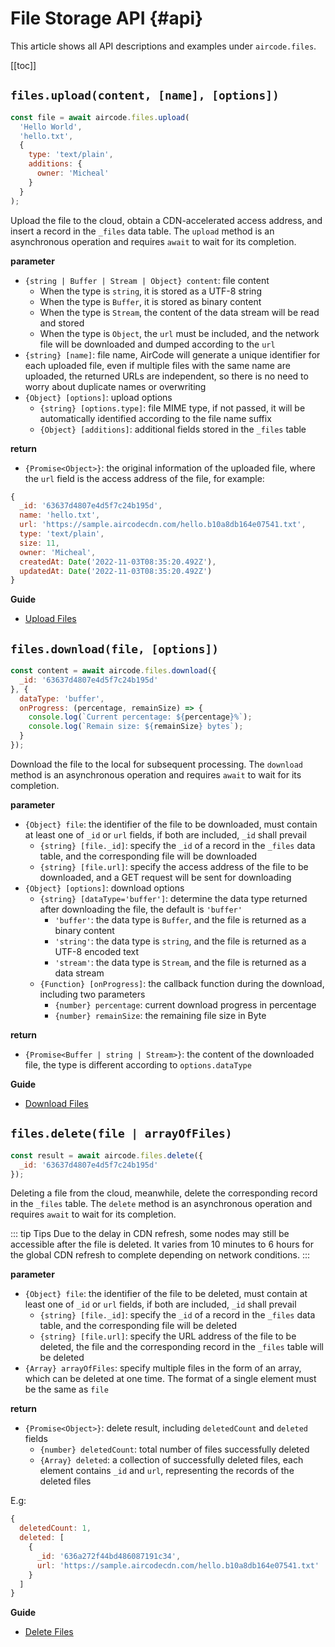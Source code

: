 # File Storage API {#api}

This article shows all API descriptions and examples under `aircode.files`.

[[toc]]

## `files.upload(content, [name], [options])`

```js
const file = await aircode.files.upload(
  'Hello World',
  'hello.txt',
  {
    type: 'text/plain',
    additions: {
      owner: 'Micheal'
    }
  }
);
```

Upload the file to the cloud, obtain a CDN-accelerated access address, and insert a record in the `_files` data table. The `upload` method is an asynchronous operation and requires `await` to wait for its completion.

__parameter__

- `{string | Buffer | Stream | Object} content`: file content
  - When the type is `string`, it is stored as a UTF-8 string
  - When the type is `Buffer`, it is stored as binary content
  - When the type is `Stream`, the content of the data stream will be read and stored
  - When the type is `Object`, the `url` must be included, and the network file will be downloaded and dumped according to the `url`
- `{string} [name]`: file name, AirCode will generate a unique identifier for each uploaded file, even if multiple files with the same name are uploaded, the returned URLs are independent, so there is no need to worry about duplicate names or overwriting
- `{Object} [options]`: upload options
  - `{string} [options.type]`: file MIME type, if not passed, it will be automatically identified according to the file name suffix
  - `{Object} [additions]`: additional fields stored in the `_files` table

__return__

- `{Promise<Object>}`: the original information of the uploaded file, where the `url` field is the access address of the file, for example:

```js
{
  _id: '63637d4807e4d5f7c24b195d',
  name: 'hello.txt',
  url: 'https://sample.aircodecdn.com/hello.b10a8db164e07541.txt',
  type: 'text/plain',
  size: 11,
  owner: 'Micheal',
  createdAt: Date('2022-11-03T08:35:20.492Z'),
  updatedAt: Date('2022-11-03T08:35:20.492Z')
}
```

__Guide__

- [Upload Files](/guide/files/upload.html)

## `files.download(file, [options])`

```js
const content = await aircode.files.download({
  _id: '63637d4807e4d5f7c24b195d'
}, {
  dataType: 'buffer',
  onProgress: (percentage, remainSize) => {
    console.log(`Current percentage: ${percentage}%`);
    console.log(`Remain size: ${remainSize} bytes`);
  }
});
```

Download the file to the local for subsequent processing. The `download` method is an asynchronous operation and requires `await` to wait for its completion.

__parameter__

- `{Object} file`: the identifier of the file to be downloaded, must contain at least one of `_id` or `url` fields, if both are included, `_id` shall prevail
  - `{string} [file._id]`: specify the `_id` of a record in the `_files` data table, and the corresponding file will be downloaded
  - `{string} [file.url]`: specify the access address of the file to be downloaded, and a GET request will be sent for downloading
- `{Object} [options]`: download options
  - `{string} [dataType='buffer']`: determine the data type returned after downloading the file, the default is `'buffer'`
    - `'buffer'`: the data type is `Buffer`, and the file is returned as a binary content
    - `'string'`: the data type is `string`, and the file is returned as a UTF-8 encoded text
    - `'stream'`: the data type is `Stream`, and the file is returned as a data stream
  - `{Function} [onProgress]`: the callback function during the download, including two parameters
    - `{number} percentage`: current download progress in percentage
    - `{number} remainSize`: the remaining file size in Byte

__return__

- `{Promise<Buffer | string | Stream>}`: the content of the downloaded file, the type is different according to `options.dataType` 

__Guide__

- [Download Files](/guide/files/download.html)

## `files.delete(file | arrayOfFiles)`

```js
const result = await aircode.files.delete({
  _id: '63637d4807e4d5f7c24b195d'
});
```

Deleting a file from the cloud, meanwhile, delete the corresponding record in the `_files` table. The `delete` method is an asynchronous operation and requires `await` to wait for its completion.

::: tip Tips
Due to the delay in CDN refresh, some nodes may still be accessible after the file is deleted. It varies from 10 minutes to 6 hours for the global CDN refresh to complete depending on network conditions.
:::

__parameter__

- `{Object} file`: the identifier of the file to be deleted, must contain at least one of `_id` or `url` fields, if both are included, `_id` shall prevail
  - `{string} [file._id]`: specify the `_id` of a record in the `_files` data table, and the corresponding file will be deleted
  - `{string} [file.url]`: specify the URL address of the file to be deleted, the file and the corresponding record in the `_files` table will be deleted
- `{Array} arrayOfFiles`: specify multiple files in the form of an array, which can be deleted at one time. The format of a single element must be the same as `file`

__return__

- `{Promise<Object>}`: delete result, including `deletedCount` and `deleted` fields
  - `{number} deletedCount`: total number of files successfully deleted
  - `{Array} deleted`: a collection of successfully deleted files, each element contains `_id` and `url`, representing the records of the deleted files

E.g:

```js
{
  deletedCount: 1,
  deleted: [
    {
      _id: '636a272f44bd486087191c34',
      url: 'https://sample.aircodecdn.com/hello.b10a8db164e07541.txt'
    }
  ]
}
```

__Guide__

- [Delete Files](/guide/files/delete.html)
